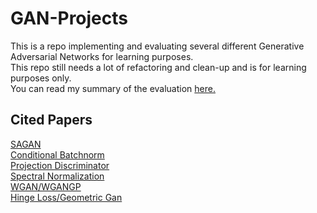 # GAN-Projects
This is a repo implementing and evaluating several different Generative Adversarial Networks for learning purposes.  
This repo still needs a lot of refactoring and clean-up and is for learning purposes only.  
You can read my summary of the evaluation [here.](https://github.com/smdgn/GAN-Projects/blob/master/Assessment_of_GANs_V1_0.pdf)  

## Cited Papers
[SAGAN](https://arxiv.org/pdf/1805.08318.pdf)\
[Conditional Batchnorm](https://arxiv.org/pdf/1707.00683.pdf)\
[Projection Discriminator](https://arxiv.org/pdf/1802.05637.pdf)\
[Spectral Normalization](https://arxiv.org/pdf/1802.05957.pdf)\
[WGAN/WGANGP](https://arxiv.org/pdf/1704.00028.pdf)\
[Hinge Loss/Geometric Gan](https://arxiv.org/pdf/1705.02894.pdf)
